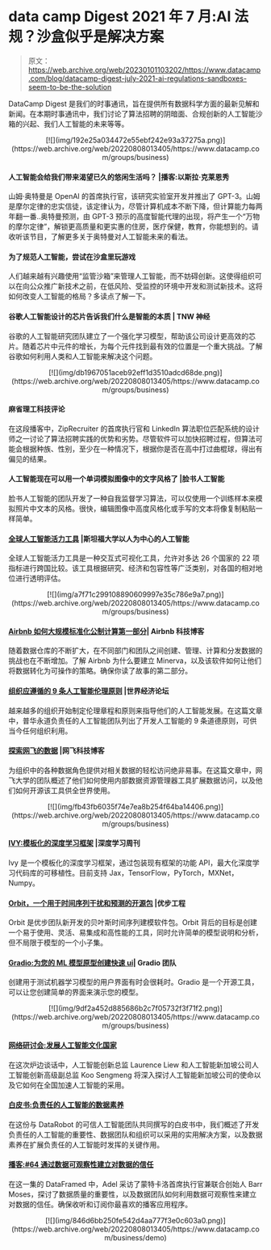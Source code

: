 # data camp Digest 2021 年 7 月:AI 法规？沙盒似乎是解决方案

> 原文：<https://web.archive.org/web/20230101103202/https://www.datacamp.com/blog/datacamp-digest-july-2021-ai-regulations-sandboxes-seem-to-be-the-solution>

DataCamp Digest 是我们的时事通讯，旨在提供所有数据科学方面的最新见解和新闻。在本期时事通讯中，我们讨论了算法招聘的阴暗面、合规创新的人工智能沙箱的兴起、我们人工智能的未来等等。

<center>[![](img/192e25a034472e55ebf242e93a37275a.png)](https://web.archive.org/web/20220808013405/https://www.datacamp.com/groups/business)</center>

#### 人工智能会给我们带来渴望已久的悠闲生活吗？ |播客:以斯拉·克莱恩秀

山姆·奥特曼是 OpenAI 的首席执行官，该研究实验室开发并推出了 GPT-3。山姆是摩尔定律的忠实信徒，该定律认为，尽管计算机成本不断下降，但计算能力每两年翻一番..奥特曼预测，由 GPT-3 预示的高度智能代理的出现，将产生一个“万物的摩尔定律”，解锁更高质量和更实惠的住房，医疗保健，教育，你能想到的。请收听该节目，了解更多关于奥特曼对人工智能未来的看法。

#### 为了规范人工智能，尝试在沙盒里玩游戏

人们越来越有兴趣使用“监管沙箱”来管理人工智能，而不妨碍创新。这使得组织可以在向公众推广新技术之前，在低风险、受监控的环境中开发和测试新技术。这将如何改变人工智能的格局？多读点了解一下。

#### 谷歌人工智能设计的芯片告诉我们什么是智能的本质 | TNW 神经

谷歌的人工智能研究团队建立了一个强化学习模型，帮助该公司设计更高效的芯片。随着芯片中元件的增长，为每个元件找到最有效的位置是一个重大挑战。了解谷歌如何利用人类和人工智能来解决这个问题。

<center>[![](img/db1967051aceb92eff1d3510adcd68de.png)](https://web.archive.org/web/20220808013405/https://www.datacamp.com/groups/business)</center>

#### 麻省理工科技评论

在这段播客中，ZipRecruiter 的首席执行官和 LinkedIn 算法职位匹配系统的设计师之一讨论了算法招聘实践的优势和劣势。尽管软件可以加快招聘过程，但算法可能会根据种族、性别，至少在一种情况下，根据你是否在高中打过曲棍球，得出有偏见的结果。

#### 人工智能现在可以用一个单词模拟图像中的文字风格了 |脸书人工智能

脸书人工智能的团队开发了一种自我监督学习算法，可以仅使用一个训练样本来模拟照片中文本的风格。很快，编辑图像中高度风格化或手写的文本将像复制粘贴一样简单。

#### [全球人工智能活力工具](https://web.archive.org/web/20220808013405/https://aiindex.stanford.edu/vibrancy/) |斯坦福大学以人为中心的人工智能

全球人工智能活力工具是一种交互式可视化工具，允许对多达 26 个国家的 22 项指标进行跨国比较。该工具根据研究、经济和包容性等广泛类别，对各国的相对地位进行透明评估。

<center>[![](img/a7f71c299108890609997e35c786e9a7.png)](https://web.archive.org/web/20220808013405/https://www.datacamp.com/groups/business)</center>

#### [Airbnb 如何大规模标准化公制计算第一部分](https://web.archive.org/web/20220808013405/https://medium.com/airbnb-engineering/how-airbnb-achieved-metric-consistency-at-scale-f23cc53dea70)| Airbnb 科技博客

随着数据仓库的不断扩大，在不同部门和团队之间创建、管理、计算和分发数据的挑战也在不断增加。了解 Airbnb 为什么要建立 Minerva，以及该软件如何让他们将数据转化为可操作的策略。确保你读了故事的第二部分。

#### [组织应遵循的 9 条人工智能伦理原则](https://web.archive.org/web/20220808013405/https://www.weforum.org/agenda/2021/06/ethical-principles-for-ai) |世界经济论坛

越来越多的组织开始制定伦理章程和原则来指导他们的人工智能发展。在这篇文章中，普华永道负责任的人工智能团队列出了开发人工智能的 9 条道德原则，可供当今任何组织利用。

#### [探索网飞的数据](https://web.archive.org/web/20220808013405/https://netflixtechblog.com/exploring-data-netflix-9d87e20072e3) |网飞科技博客

为组织中的各种数据角色提供对相关数据的轻松访问绝非易事。在这篇文章中，网飞大学的团队概述了他们如何使用内部数据资源管理器工具扩展数据访问，以及他们如何开源该工具供全世界使用。

<center>[![](img/fb43fb6035f74e7ea8b254f64ba14406.png)](https://web.archive.org/web/20220808013405/https://www.datacamp.com/groups/business)</center>

#### [IVY:模板化的深度学习框架](https://web.archive.org/web/20220808013405/https://ivy-dl.org/) |深度学习周刊

Ivy 是一个模板化的深度学习框架，通过包装现有框架的功能 API，最大化深度学习代码库的可移植性。目前支持 Jax，TensorFlow，PyTorch，MXNet，Numpy。

#### [Orbit，一个用于时间序列干扰和预测的开源包](https://web.archive.org/web/20220808013405/https://eng.uber.com/orbit/) |优步工程

Orbit 是优步团队新开发的贝叶斯时间序列建模软件包。Orbit 背后的目标是创建一个易于使用、灵活、易集成和高性能的工具，同时允许简单的模型说明和分析，但不局限于模型的一个小子集。

#### [Gradio:为您的 ML 模型原型创建快速 ui](https://web.archive.org/web/20220808013405/https://www.gradio.app/)| Gradio 团队

创建用于测试机器学习模型的用户界面有时会很耗时。Gradio 是一个开源工具，可以让您创建简单的界面来演示您的模型。

<center>[![](img/9df2a452d885686b2c7f05732f3f71f2.png)](https://web.archive.org/web/20220808013405/https://www.datacamp.com/groups/business)</center>

#### [网络研讨会:发展人工智能文化国家](https://web.archive.org/web/20220808013405/https://www.datacamp.com/resources/webinars/developing-an-ai-literate-nation)

在这次炉边谈话中，人工智能创新总监 Laurence Liew 和人工智能新加坡公司人工智能创新高级副总监 Koo Sengmeng 将深入探讨人工智能新加坡公司的使命以及它如何在全国加速人工智能的采用。

#### [白皮书:负责任的人工智能的数据素养](https://web.archive.org/web/20220808013405/https://www.datacamp.com/resources/whitepapers/data-literacy-for-responsible-ai)

在这份与 DataRobot 的可信人工智能团队共同撰写的白皮书中，我们概述了开发负责任的人工智能的重要性、数据团队和组织可以采用的实用解决方案，以及数据素养在扩展负责任的人工智能时发挥的关键作用。

#### [播客:#64 通过数据可观察性建立对数据的信任](https://web.archive.org/web/20220808013405/https://www.datacamp.com/community/podcast/creating-trust-in-data-with-data-observability)

在这一集的 DataFramed 中，Adel 采访了蒙特卡洛首席执行官兼联合创始人 Barr Moses，探讨了数据质量的重要性，以及数据团队如何利用数据可观察性来建立对数据的信任。确保收听和订阅你最喜欢的播客应用程序。

<center>[![](img/846d6bb250fe542d4aa777f3e0c603a0.png)](https://web.archive.org/web/20220808013405/https://www.datacamp.com/business/demo)</center>